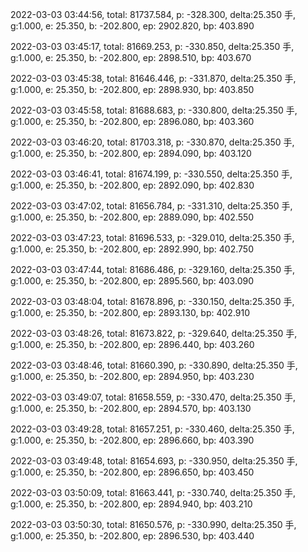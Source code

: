 2022-03-03 03:44:56, total: 81737.584, p: -328.300, delta:25.350 手, g:1.000, e: 25.350, b: -202.800, ep: 2902.820, bp: 403.890

2022-03-03 03:45:17, total: 81669.253, p: -330.850, delta:25.350 手, g:1.000, e: 25.350, b: -202.800, ep: 2898.510, bp: 403.670

2022-03-03 03:45:38, total: 81646.446, p: -331.870, delta:25.350 手, g:1.000, e: 25.350, b: -202.800, ep: 2898.930, bp: 403.850

2022-03-03 03:45:58, total: 81688.683, p: -330.800, delta:25.350 手, g:1.000, e: 25.350, b: -202.800, ep: 2896.080, bp: 403.360

2022-03-03 03:46:20, total: 81703.318, p: -330.870, delta:25.350 手, g:1.000, e: 25.350, b: -202.800, ep: 2894.090, bp: 403.120

2022-03-03 03:46:41, total: 81674.199, p: -330.550, delta:25.350 手, g:1.000, e: 25.350, b: -202.800, ep: 2892.090, bp: 402.830

2022-03-03 03:47:02, total: 81656.784, p: -331.310, delta:25.350 手, g:1.000, e: 25.350, b: -202.800, ep: 2889.090, bp: 402.550

2022-03-03 03:47:23, total: 81696.533, p: -329.010, delta:25.350 手, g:1.000, e: 25.350, b: -202.800, ep: 2892.990, bp: 402.750

2022-03-03 03:47:44, total: 81686.486, p: -329.160, delta:25.350 手, g:1.000, e: 25.350, b: -202.800, ep: 2895.560, bp: 403.090

2022-03-03 03:48:04, total: 81678.896, p: -330.150, delta:25.350 手, g:1.000, e: 25.350, b: -202.800, ep: 2893.130, bp: 402.910

2022-03-03 03:48:26, total: 81673.822, p: -329.640, delta:25.350 手, g:1.000, e: 25.350, b: -202.800, ep: 2896.440, bp: 403.260

2022-03-03 03:48:46, total: 81660.390, p: -330.890, delta:25.350 手, g:1.000, e: 25.350, b: -202.800, ep: 2894.950, bp: 403.230

2022-03-03 03:49:07, total: 81658.559, p: -330.470, delta:25.350 手, g:1.000, e: 25.350, b: -202.800, ep: 2894.570, bp: 403.130

2022-03-03 03:49:28, total: 81657.251, p: -330.460, delta:25.350 手, g:1.000, e: 25.350, b: -202.800, ep: 2896.660, bp: 403.390

2022-03-03 03:49:48, total: 81654.693, p: -330.950, delta:25.350 手, g:1.000, e: 25.350, b: -202.800, ep: 2896.650, bp: 403.450

2022-03-03 03:50:09, total: 81663.441, p: -330.740, delta:25.350 手, g:1.000, e: 25.350, b: -202.800, ep: 2894.940, bp: 403.210

2022-03-03 03:50:30, total: 81650.576, p: -330.990, delta:25.350 手, g:1.000, e: 25.350, b: -202.800, ep: 2896.530, bp: 403.440